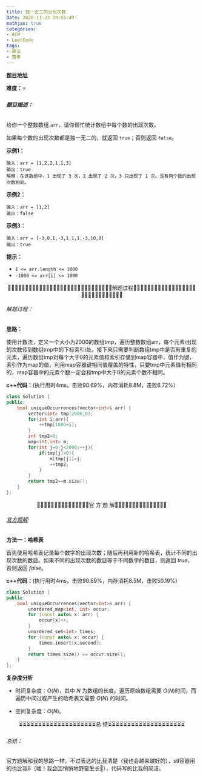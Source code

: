 ```yaml
---
title: 独一无二的出现次数
date: 2020-11-23 19:55:49
mathjax: true
categories:
- ACM
- LeetCode
tags:
- 算法
- 简单
---
```


**[题目地址](https://leetcode-cn.com/problems/unique-number-of-occurrences/)**

**难度：**⭐

###### **题目描述：**

给你一个整数数组 `arr`，请你帮忙统计数组中每个数的出现次数。

如果每个数的出现次数都是独一无二的，就返回 `true`；否则返回 `false`。

<!-- more -->

**示例1：**

```
输入：arr = [1,2,2,1,1,3]
输出：true
解释：在该数组中，1 出现了 3 次，2 出现了 2 次，3 只出现了 1 次。没有两个数的出现次数相同。
```

**示例2：**

```
输入：arr = [1,2]
输出：false
```

**示例3：**

```
输入：arr = [-3,0,1,-3,1,1,1,-3,10,0]
输出：true
```

**提示：**

- `1 <= arr.length <= 1000`
- `-1000 <= arr[i] <= 1000`



<center>🙋‍♂️🙋‍♂️🙋‍♂️🙋‍♂️🙋‍♂️🙋‍♂️🙋‍♂️🙋‍♂️🙋‍♂️🙋‍♂️🙋‍♂️🙋‍♂️🙋‍♂️🙋‍♂️🙋‍♂️解题过程🙋‍♂️🙋‍♂️🙋‍♂️🙋‍♂️🙋‍♂️🙋‍♂️🙋‍♂️🙋‍♂️🙋‍♂️🙋‍♂️🙋‍♂️🙋‍♂️🙋‍♂️🙋‍♂️🙋‍♂️</center>

###### 解题过程：

**思路：**

使用计数法，定义一个大小为2000的数组tmp，遍历整数数组arr，每个元素i出现的次数传到数组tmp中的下标索引i处。接下来只需要判断数组tmp中是否有重复的元素，遍历数组tmp对每个大于0的元素值和索引存储到map容器中，值作为键，索引作为map的值，利用map容器键相同值覆盖的特性，只要tmp中元素值有相同的，map容器中的元素个数一定会和tmp中大于0的元素个数不相同。

**c++代码：**(执行用时4ms，击败90.69%，内存消耗8.8M，击败6.72%）

```c++
class Solution {
public:
    bool uniqueOccurrences(vector<int>& arr) {
        vector<int> tmp(2000,0);
        for(int i:arr){
            ++tmp[1000+i];
        }
        int tmp2=0;
        map<int,int> m;
        for(int j=0;j<2000;++j){
            if(tmp[j]>0){
                m[tmp[j]]=j;
                ++tmp2;
            }
        }
        return tmp2==m.size();
    }
};
```



<center>💎💎💎💎💎💎💎💎💎💎💎💎💎💎💎官 方 题 解💎💎💎💎💎💎💎💎💎💎💎💎💎💎💎</center>

###### [官方题解](https://leetcode-cn.com/problems/unique-number-of-occurrences/solution/du-yi-wu-er-de-chu-xian-ci-shu-by-leetcode-solutio/):

**方法一：哈希表**

首先使用哈希表记录每个数字的出现次数；随后再利用新的哈希表，统计不同的出现次数的数目。如果不同的出现次数的数目等于不同数字的数目，则返回 $\textit{true}$，否则返回 $\textit{false}$。

**c++代码：**(执行用时4ms，击败90.69%，内存消耗8.5M，击败50.19%）

```c++
class Solution {
public:
    bool uniqueOccurrences(vector<int>& arr) {
        unordered_map<int, int> occur;
        for (const auto& x: arr) {
            occur[x]++;
        }
        unordered_set<int> times;
        for (const auto& x: occur) {
            times.insert(x.second);
        }
        return times.size() == occur.size();
    }
};
```

**复杂度分析**

- 时间复杂度：$O(N)$，其中 $N$ 为数组的长度。遍历原始数组需要 $O(N)$时间，而遍历中间过程产生的哈希表又需要 $O(N)$ 的时间。

- 空间复杂度：$O(N)$。




<center>⏳⏳⏳⏳⏳⏳⏳⏳⏳⏳⏳⏳⏳⏳⏳⏳⏳⏳⏳⏳总 结⏳⏳⏳⏳⏳⏳⏳⏳⏳⏳⏳⏳⏳⏳⏳⏳⏳⏳⏳⏳</center>

###### 总结：

官方题解和我的思路一样，不过表达的比我清楚（我也会越来越好的），stl容器用的也比我6（嘘！我会回悄悄地野蛮生长🙂），代码写的比我的简洁。
